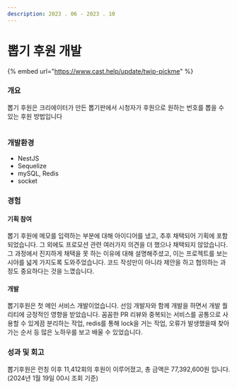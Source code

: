```yaml
---
description: 2023 . 06 - 2023 . 10
---
```


# 뽑기 후원 개발



{% embed url="https://www.cast.help/update/twip-pickme" %}



### 개요

뽑기 후원은 크리에이터가 만든 뽑기판에서 시청자가 후원으로 원하는 번호를 뽑을 수 있는 후원 방법입니다

<figure><img src="../.gitbook/assets/image.gif" alt=""><figcaption></figcaption></figure>



### 개발환경

* NestJS
* Sequelize
* mySQL, Redis
* socket



### 경험

#### 기획 참여

뽑기 후원에 메모를 입력하는 부분에 대해 아이디어를 냈고, 추후 채택되어 기획에 포함되었습니다. 그 외에도 프로모션 관련 여러가지 의견을 더 했으나 채택되지 않았습니다. 그 과정에서 진지하게 채택을 못 하는 이유에 대해 설명해주셨고, 이는 프로젝트를 보는 시야를 넓게 가지도록 도와주었습니다. 코드 작성만이 아니라 제안을 하고 협의하는 과정도 중요하다는 것을 느꼈습니다.

#### 개발

뽑기후원은 첫 메인 서비스 개발이었습니다. 선임 개발자와 함께 개발을 하면서 개발 퀄리티에 긍정적인 영향을 받았습니다. 꼼꼼한 PR 리뷰와 중복되는 서비스를 공통으로 사용할 수 있게끔 분리하는 작업, redis를 통해 lock을 거는 작업, 오류가 발생했을때 찾아가는 순서 등 많은 노하우를 보고 배울 수 있었습니다.



### 성과 및 회고

뽑기후원은 런칭 이후 11,412회의 후원이 이루어졌고, 총 금액은 77,392,600원 입니다. (2024년 1월 19일 00시 조회 기준)
